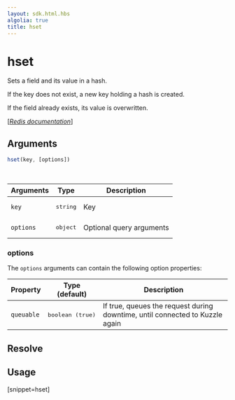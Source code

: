 ```yaml
---
layout: sdk.html.hbs
algolia: true
title: hset
---
```


# hset


Sets a field and its value in a hash. 

If the key does not exist, a new key holding a hash is created. 

If the field already exists, its value is overwritten.

[[_Redis documentation_]](https://redis.io/commands/hset)

## Arguments

```js
hset(key, [options])

```

<br/>

| Arguments    | Type    | Description |
|--------------|---------|-------------|
| `key` | <pre>string</pre> | Key |
| ``options`` | <pre>object</pre> | Optional query arguments |

### options

The `options` arguments can contain the following option properties:

| Property   | Type (default)   | Description                       |
| ---------- | ------- | --------------------------------- |
| `queuable` | <pre>boolean (true)</pre> | If true, queues the request during downtime, until connected to Kuzzle again |

## Resolve

## Usage

[snippet=hset]
